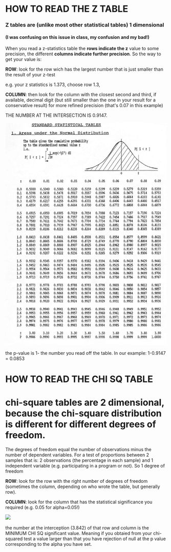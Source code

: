 
#  HOW TO READ THE Z TABLE

### Z tables are (unlike most other statistical tables) 1 dimensional 
#### (I was confusing on this issue in class, my confusion and my bad!) 

When you read a z-statistics table the **rows indicate the z** value to some precision, the different **columns indicate further precision**. So the way to get your value is: 

__ROW__: look for the row wich has the largest number that is just smaller than the result of your z-test

e.g. your z statistics is 1.373, choose row 1.3,

__COLUMN__: then look for the column with the closest second and third, if available, decimal digit (but still smaller than the one in your result for a conservative result) for more refined precision (that's  0.07 in this example) 

THE NUMBER AT THE INTERSECTION IS  0.9147.

![](Normal01.jpg)

the p-value is  1- the number you read off the table. In our example: 1-0.9147 = 0.0853

 

#  HOW TO READ THE CHI SQ TABLE

# chi-square tables are 2 dimensional, because the chi-square distribution is different for different degrees of freedom.

The degrees of freedom  equal the number of observations minus the number of dependent variables. For a test of proportions between 2 samples that is: 2 observations (the percentage in each sample) and 1 independent variable (e.g. participating in a program or not). So 1 degree of freedom

__ROW__: look for the row with the right number of degrees of freedom (sometimes the column, depending on who wrote the table, but generally row).

__COLUMN__: look for the column that has the statistical significance you required (e.g. 0.05 for alpha=0.05!)

![](chisqtable.jpeg)

the number at the interception (3.842) of that row and column is the MINIMUM CHI SQ significant value. Meaning if you obtaied from your chi-squared test a value larger than that you have rejection of null at the p value corresponding to the alpha you have set.

